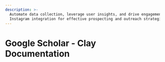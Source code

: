 ```yaml
---
description: >-
  Automate data collection, leverage user insights, and drive engagement with
  Instagram integration for effective prospecting and outreach strategies.
---
```


# Google Scholar - Clay Documentation

